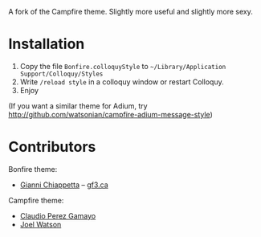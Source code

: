 A fork of the Campfire theme. Slightly more useful and slightly more sexy.

# Installation

1. Copy the file `Bonfire.colloquyStyle` to `~/Library/Application Support/Colloquy/Styles`
2. Write `/reload style` in a colloquy window or restart Colloquy.
3. Enjoy

(If you want a similar theme for Adium, try http://github.com/watsonian/campfire-adium-message-style)

# Contributors

Bonfire theme:

* [Gianni Chiappetta](http://github.com/gf3) &ndash; [gf3.ca](http://gf3.ca)

Campfire theme:

* [Claudio Perez Gamayo](http://github.com/crossblaim)
* [Joel Watson](http://github.com/watsonian)

